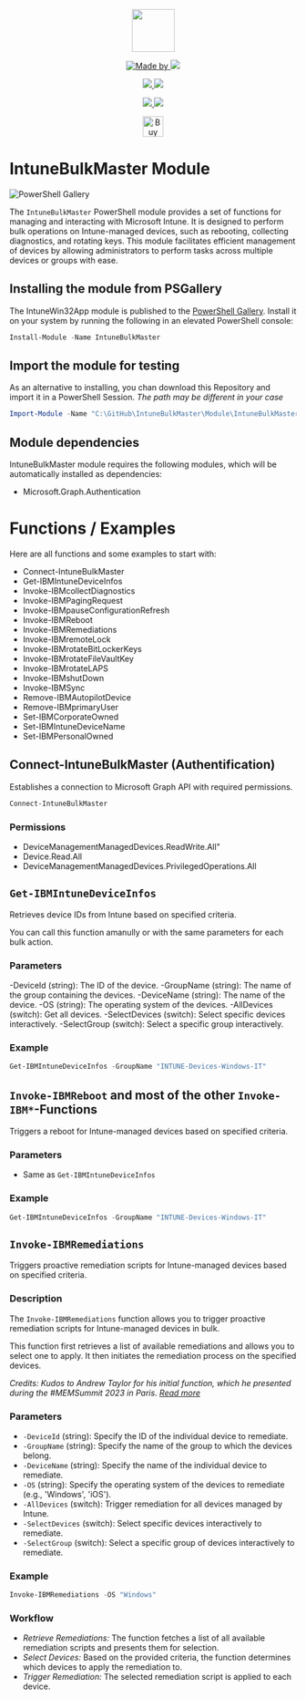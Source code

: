 <p align="center">
    <a href="https://scloud.work" alt="Florian Salzmann | scloud"></a>
            <img src="https://scloud.work/wp-content/uploads/IntuneBulkMaster-Icon.webp" width="75" height="75" /></a>
</p>
<p align="center">
    <a href="https://www.linkedin.com/in/fsalzmann/">
        <img alt="Made by" src="https://img.shields.io/static/v1?label=made%20by&message=Florian%20Salzmann&color=04D361">
    </a>
    <a href="https://x.com/FlorianSLZ" alt="X / Twitter">
    	<img src="https://img.shields.io/twitter/follow/FlorianSLZ.svg?style=social"/>
    </a>
</p>
<p align="center">
    <a href="https://www.powershellgallery.com/packages/IntuneBulkMaster/" alt="PowerShell Gallery Version">
        <img src="https://img.shields.io/powershellgallery/v/IntuneBulkMaster.svg" />
    </a>
    <a href="https://www.powershellgallery.com/packages/IntuneBulkMaster/" alt="PS Gallery Downloads">
        <img src="https://img.shields.io/powershellgallery/dt/IntuneBulkMaster.svg" />
    </a>
</p>
<p align="center">
    <a href="https://raw.githubusercontent.com/FlorianSLZ/IntuneBulkMaster/master/LICENSE" alt="GitHub License">
        <img src="https://img.shields.io/github/license/FlorianSLZ/IntuneBulkMaster.svg" />
    </a>
    <a href="https://github.com/FlorianSLZ/IntuneBulkMaster/graphs/contributors" alt="GitHub Contributors">
        <img src="https://img.shields.io/github/contributors/FlorianSLZ/IntuneBulkMaster.svg"/>
    </a>
</p>

<p align="center">
	<a href='https://ko-fi.com/G2G211KJI9' target='_blank'><img height='36' style='border:0px;height:36px;' src='https://storage.ko-fi.com/cdn/kofi1.png?v=3' border='0' alt='Buy Me a Coffee at ko-fi.com' /></a>
</p>


# IntuneBulkMaster Module

![PowerShell Gallery](https://img.shields.io/powershellgallery/dt/IntuneBulkMaster)


The `IntuneBulkMaster` PowerShell module provides a set of functions for managing and interacting with Microsoft Intune. It is designed to perform bulk operations on Intune-managed devices, such as rebooting, collecting diagnostics, and rotating keys. This module facilitates efficient management of devices by allowing administrators to perform tasks across multiple devices or groups with ease.

## Installing the module from PSGallery

The IntuneWin32App module is published to the [PowerShell Gallery](https://www.powershellgallery.com/packages/IntuneBulkMaster). 
Install it on your system by running the following in an elevated PowerShell console:
```PowerShell
Install-Module -Name IntuneBulkMaster
```

## Import the module for testing

As an alternative to installing, you chan download this Repository and import it in a PowerShell Session. 
*The path may be different in your case*
```PowerShell
Import-Module -Name "C:\GitHub\IntuneBulkMaster\Module\IntuneBulkMaster" -Verbose -Force
```

## Module dependencies

IntuneBulkMaster module requires the following modules, which will be automatically installed as dependencies:
- Microsoft.Graph.Authentication

# Functions / Examples

Here are all functions and some examples to start with:

- Connect-IntuneBulkMaster
- Get-IBMIntuneDeviceInfos
- Invoke-IBMcollectDiagnostics
- Invoke-IBMPagingRequest
- Invoke-IBMpauseConfigurationRefresh
- Invoke-IBMReboot
- Invoke-IBMRemediations
- Invoke-IBMremoteLock
- Invoke-IBMrotateBitLockerKeys
- Invoke-IBMrotateFileVaultKey
- Invoke-IBMrotateLAPS
- Invoke-IBMshutDown
- Invoke-IBMSync
- Remove-IBMAutopilotDevice
- Remove-IBMprimaryUser
- Set-IBMCorporateOwned
- Set-IBMIntuneDeviceName
- Set-IBMPersonalOwned


## Connect-IntuneBulkMaster (Authentification)
Establishes a connection to Microsoft Graph API with required permissions.

```PowerShell
Connect-IntuneBulkMaster
```

### Permissions
- DeviceManagementManagedDevices.ReadWrite.All"
- Device.Read.All
- DeviceManagementManagedDevices.PrivilegedOperations.All


## `Get-IBMIntuneDeviceInfos`
Retrieves device IDs from Intune based on specified criteria. 

You can call this function amanully or with the same parameters for each bulk action. 

### Parameters
-DeviceId (string): The ID of the device.
-GroupName (string): The name of the group containing the devices.
-DeviceName (string): The name of the device.
-OS (string): The operating system of the devices.
-AllDevices (switch): Get all devices.
-SelectDevices (switch): Select specific devices interactively.
-SelectGroup (switch): Select a specific group interactively.

### Example
```PowerShell
Get-IBMIntuneDeviceInfos -GroupName "INTUNE-Devices-Windows-IT"
```

## `Invoke-IBMReboot` and most of the other `Invoke-IBM*`-Functions
Triggers a reboot for Intune-managed devices based on specified criteria.


### Parameters
- Same as `Get-IBMIntuneDeviceInfos`

### Example
```PowerShell
Get-IBMIntuneDeviceInfos -GroupName "INTUNE-Devices-Windows-IT"
```

## `Invoke-IBMRemediations`

Triggers proactive remediation scripts for Intune-managed devices based on specified criteria.

### Description
The `Invoke-IBMRemediations` function allows you to trigger proactive remediation scripts for Intune-managed devices in bulk. 

This function first retrieves a list of available remediations and allows you to select one to apply. It then initiates the remediation process on the specified devices.

*Credits: Kudos to Andrew Taylor for his initial function, which he presented during the #MEMSummit 2023 in Paris. [Read more](https://andrewstaylor.com/2023/09/06/remediations-on-demand-in-bulk/)*

### Parameters
- `-DeviceId` (string): Specify the ID of the individual device to remediate.
- `-GroupName` (string): Specify the name of the group to which the devices belong.
- `-DeviceName` (string): Specify the name of the individual device to remediate.
- `-OS` (string): Specify the operating system of the devices to remediate (e.g., 'Windows', 'iOS').
- `-AllDevices` (switch): Trigger remediation for all devices managed by Intune.
- `-SelectDevices` (switch): Select specific devices interactively to remediate.
- `-SelectGroup` (switch): Select a specific group of devices interactively to remediate.

### Example
```powershell
Invoke-IBMRemediations -OS "Windows"
```

### Workflow
- *Retrieve Remediations:* The function fetches a list of all available remediation scripts and presents them for selection.
- *Select Devices:* Based on the provided criteria, the function determines which devices to apply the remediation to.
- *Trigger Remediation:* The selected remediation script is applied to each device.
